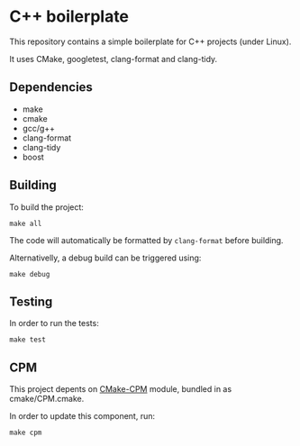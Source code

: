 # C++ boilerplate

This repository contains a simple boilerplate for C++ projects (under Linux).

It uses CMake, googletest, clang-format and clang-tidy.

## Dependencies 

* make
* cmake 
* gcc/g++ 
* clang-format
* clang-tidy
* boost


## Building

To build the project:
```
make all
```

The code will automatically be formatted by `clang-format` before building.

Alternativelly, a debug build can be triggered using:

```
make debug
```

## Testing

In order to run the tests:

```
make test
```

## CPM

This project depents on [CMake-CPM](https://github.com/cpm-cmake/CPM.cmake) module, bundled in as cmake/CPM.cmake. 

In order to update this component, run:

```
make cpm
```
